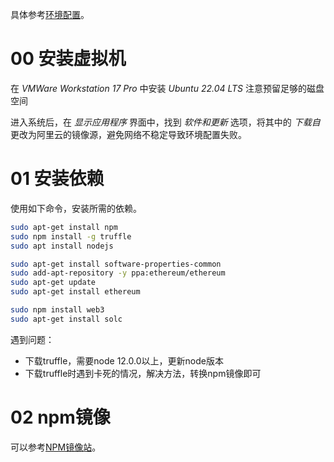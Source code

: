 具体参考[环境配置](https://little-grouse-686.notion.site/df78ed3318664014941861e30679b4eb)。

# 00 安装虚拟机

在 *VMWare Workstation 17 Pro* 中安装 *Ubuntu 22.04 LTS* 注意预留足够的磁盘空间

进入系统后，在 *显示应用程序* 界面中，找到 *软件和更新* 选项，将其中的 *下载自* 更改为阿里云的镜像源，避免网络不稳定导致环境配置失败。


# 01 安装依赖

使用如下命令，安装所需的依赖。

```bash
sudo apt-get install npm
sudo npm install -g truffle
sudo apt install nodejs

sudo apt-get install software-properties-common
sudo add-apt-repository -y ppa:ethereum/ethereum
sudo apt-get update
sudo apt-get install ethereum

sudo npm install web3
sudo apt-get install solc
```

遇到问题：
* 下载truffle，需要node 12.0.0以上，更新node版本
* 下载truffle时遇到卡死的情况，解决方法，转换npm镜像即可


# 02 npm镜像

可以参考[NPM镜像站](https://npmmirror.com/)。